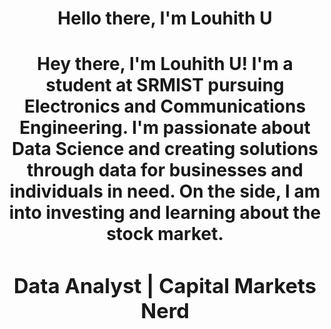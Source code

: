 <h1 align="center">
  Hello there, I'm Louhith U
<h1/>
<div>
<!--   <img alt="Kunal Keshan Profile" align="right" width="30%" src="https://avatars.githubusercontent.com/u/68579547?v=4" /> -->
  <p align="center">
  Hey there, I'm Louhith U! I'm a student at SRMIST pursuing Electronics and Communications Engineering. I'm passionate about Data Science and creating solutions through data for businesses and individuals in need. On the side, I am into investing and learning about the stock market.
  </p>
  <h3 align="center"> Data Analyst | Capital Markets Nerd </h3>
</div>
                                                                                                                      
